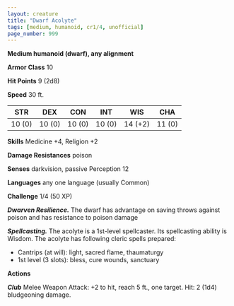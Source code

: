```yaml
---
layout: creature
title: "Dwarf Acolyte"
tags: [medium, humanoid, cr1/4, unofficial]
page_number: 999
---
```


**Medium humanoid (dwarf), any alignment**

**Armor Class** 10

**Hit Points** 9  (2d8)

**Speed** 30 ft.

|   STR   |   DEX   |   CON   |   INT   |   WIS   |   CHA   |
|:-------:|:-------:|:-------:|:-------:|:-------:|:-------:|
| 10 (0) | 10 (0) | 10 (0) | 10 (0) | 14 (+2) | 11 (0) |

**Skills** Medicine +4, Religion +2

**Damage Resistances** poison

**Senses** darkvision, passive Perception 12

**Languages** any one language (usually Common)

**Challenge** 1/4 (50 XP)

***Dwarven Resilience.*** The dwarf has advantage on saving throws against poison and has resistance to poison damage

***Spellcasting.*** The acolyte is a 1st-level spellcaster. Its spellcasting ability is Wisdom. The acolyte has following cleric spells prepared:
* Cantrips (at will): light, sacred flame, thaumaturgy
* 1st level (3 slots): bless, cure wounds, sanctuary

**Actions**

***Club*** Melee Weapon Attack: +2 to hit, reach 5 ft., one target. Hit: 2 (1d4) bludgeoning damage.